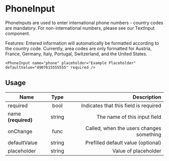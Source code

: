 <!-- 
This is an auto-generated markdown. 
You can change it in "src/molecules/PhoneInput.jsx" and run build:docs to update this file.
-->
# PhoneInput
PhoneInputs are used to enter international phone numbers - country codes are mandatory.
For non-international numbers, please see our TextInput component.

Features:
Entered information will automatically be formatted according to the country code.
Currently, area codes are only formatted for Austria, France, Germany, Italy, Portugal, Switzerland, and the United States.

```example
<PhoneInput name="phone" placeholder="Example Placeholder" defaultValue="4907615555555" required />
```
## Usage
| Name        | Type           | Description  |
| ----------- |:--------------:| ------------:|
|required|bool|Indicates that this field is required
|name **(required)**|string|The name of this input field
|onChange|func|Called, when the users changes something
|defaultValue|string|Prefilled default value (optional)
|placeholder|string|Value of placeholder
